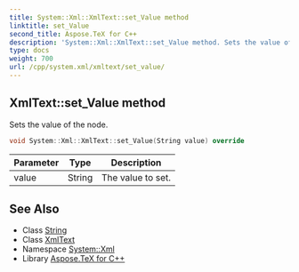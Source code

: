 ```yaml
---
title: System::Xml::XmlText::set_Value method
linktitle: set_Value
second_title: Aspose.TeX for C++
description: 'System::Xml::XmlText::set_Value method. Sets the value of the node in C++.'
type: docs
weight: 700
url: /cpp/system.xml/xmltext/set_value/
---
```

## XmlText::set_Value method


Sets the value of the node.

```cpp
void System::Xml::XmlText::set_Value(String value) override
```


| Parameter | Type | Description |
| --- | --- | --- |
| value | String | The value to set. |

## See Also

* Class [String](../../../system/string/)
* Class [XmlText](../)
* Namespace [System::Xml](../../)
* Library [Aspose.TeX for C++](../../../)
